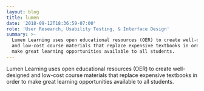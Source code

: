 ```yaml
---
layout: blog
title: lumen
date: '2018-09-12T18:36:59-07:00'
role: 'User Research, Usability Testing, & Interface Design'
summary: >-
  Lumen Learning uses open educational resources (OER) to create well-designed
  and low-cost course materials that replace expensive textbooks in order to
  make great learning opportunities available to all students.
---
```

Lumen Learning uses open educational resources (OER) to create well-designed and low-cost course materials that replace expensive textbooks in order to make great learning opportunities available to all students.
